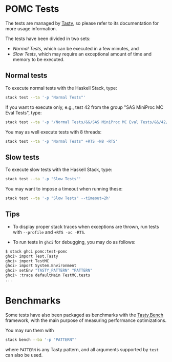 # POMC Tests

The tests are managed by [Tasty](https://hackage.haskell.org/package/tasty), so please refer to its documentation for more usage information.

The tests have been divided in two sets:
- *Normal Tests*, which can be executed in a few minutes, and
- *Slow Tests*, which may require an exceptional amount of time and memory to be executed.

## Normal tests

To execute normal tests with the Haskell Stack, type:
```sh
stack test --ta '-p "Normal Tests"'
```

If you want to execute only, e.g., test 42 from the group "SAS MiniProc MC Eval Tests", type:
```sh
stack test --ta '-p "/Normal Tests/&&/SAS MiniProc MC Eval Tests/&&/42/"'
```

You may as well execute tests with 8 threads:
```sh
stack test --ta '-p "Normal Tests" +RTS -N8 -RTS'
```

## Slow tests

To execute slow tests with the Haskell Stack, type:
```sh
stack test --ta '-p "Slow Tests"'
```

You may want to impose a timeout when running these:
```sh
stack test --ta '-p "Slow Tests" --timeout=2h'
```

## Tips

- To display proper stack traces when exceptions are thrown, run tests with `--profile` and `+RTS -xc -RTS`.

- To run tests in `ghci` for debugging, you may do as follows:
```sh
$ stack ghci pomc:test-pomc
ghci> import Test.Tasty
ghci> import TestMC
ghci> import System.Environment
ghci> setEnv "TASTY_PATTERN" "PATTERN"
ghci> :trace defaultMain TestMC.tests
...
```

# Benchmarks

Some tests have also been packaged as benchmarks with the [Tasty.Bench](https://hackage.haskell.org/package/tasty-bench) framework,
with the main purpose of measuring performance optimizations.

You may run them with
```sh
stack bench --ba '-p "PATTERN"'
```
where `PATTERN` is any Tasty pattern, and all arguments supported by `test` can also be used.
